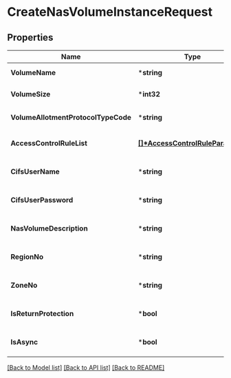 # CreateNasVolumeInstanceRequest

## Properties
Name | Type | Description | Notes
------------ | ------------- | ------------- | -------------
**VolumeName** | ***string** | 볼륨이름 | [default to null]
**VolumeSize** | ***int32** | NAS볼륨사이즈 | [default to null]
**VolumeAllotmentProtocolTypeCode** | ***string** | 볼륨할당프로토콜유형코드 | [default to null]
**AccessControlRuleList** | **[[]\*AccessControlRuleParameter](AccessControlRuleParameter.md)** | 접근제어Rule리스트 | [optional] [default to null]
**CifsUserName** | ***string** | CIFS유저이름 | [optional] [default to null]
**CifsUserPassword** | ***string** | CIFS유저비밀번호 | [optional] [default to null]
**NasVolumeDescription** | ***string** | NAS볼륨설명 | [optional] [default to null]
**RegionNo** | ***string** | 리전번호 | [optional] [default to null]
**ZoneNo** | ***string** | ZONE번호 | [optional] [default to null]
**IsReturnProtection** | ***bool** | 반납보호여부 | [optional] [default to null]
**IsAsync** | ***bool** | Async여부 | [optional] [default to null]

[[Back to Model list]](../README.md#documentation-for-models) [[Back to API list]](../README.md#documentation-for-api-endpoints) [[Back to README]](../README.md)


